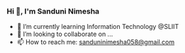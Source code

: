 ### Hi 👋, I'm Sanduni Nimesha

- 🌱 I’m currently learning Information Technology @SLIIT
- 👯 I’m looking to collaborate on ...
- 📫 How to reach me: sanduninimesha058@gmail.com

